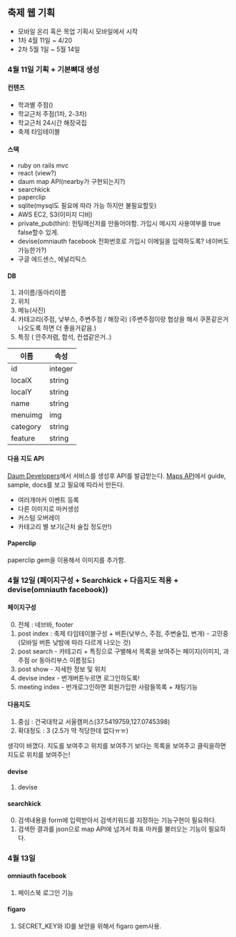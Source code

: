 ## 축제 웹 기획
- 모바일 온리 혹은 목업 기획시 모바일에서 시작
- 1차 4월 11일 ~ 4/20
- 2차 5월 1일 ~ 5월 14일


### 4월 11일 기획 + 기본뼈대 생성

#### 컨텐츠
- 학과별 주점()
- 학교근처 주점(1차, 2-3차)
- 학교근처 24시간 해장국집
- 축제 타임테이블

#### 스택
- ruby on rails mvc
- react (view?)
- daum map API(nearby가 구현되는지?)
- searchkick
- paperclip
- sqlite(mysql도 필요에 따라 가능 하지만 불필요할듯)
- AWS EC2, S3(이미지 디비)
- private_pub(thin): 헌팅메신저를 만들어야함. 가입시 메시지 사용여부를 true false할수 있게.
- devise(omniauth facebook 전화번호로 가입시 이메일을 입력하도록? 네이버도 가능한가?)
- 구글 에드센스, 에널리틱스

#### DB

1. 과이름/동아리이름
2. 위치
3. 메뉴(사진)
4. 카테고리(주점, 낮부스, 주변주점 / 해장국)
(주변주점이랑 협상을 해서 쿠폰같은거 나오도록 하면 더 좋을거같음.)
5. 특징 ( 안주저렴, 합석, 컨셉같은거..)

| 이름 | 속성 |
|--------|--------|
|id|integer|
|localX|string|
|localY|string|
|name|string|
|menuimg|img|
|category|string|
|feature|string|

#### 다음 지도 API

[Daum Developers](https://developers.daum.net/)에서 서비스를 생성후 API를 발급받는다.
[Maps API](http://apis.map.daum.net/web/guide/)에서 guide, sample, docs를 보고 필요에 따라서 만든다.

- 여러개마커 이벤트 등록
- 다른 이미지로 마커생성
- 커스텀 오버레이
- 카테고리 별 보기(근처 술집 정도만!)

#### Paperclip

paperclip gem을 이용해서 이미지를 추가함.

### 4월 12일 (페이지구성 + Searchkick + 다음지도 적용 + devise(omniauth facebook))

#### 페이지구성

0. 전체 : 네브바, footer
1. post index : 축제 타임테이블구성 + 버튼(낮부스, 주점, 주변술집, 번개) - 고민중(모바일 버튼 낮밤에 따라 다르게 나오는 것)
2. post search - 카테고리 + 특징으로 구별해서 목록을 보여주는 페이지(이미지, 과주점 or 동아리부스 이름정도)
3. post show - 자세한 정보 및 위치
4. devise index - 번개버튼누르면 로그인하도록!
5. meeting index - 번개로그인하면 회원가입한 사람들목록 + 채팅기능

#### 다음지도

1. 중심 : 건국대학교 서울캠퍼스(37.5419759,127.0745398)
2. 확대정도 : 3 (2.5가 딱 적당한데 없다ㅠㅠ)

생각이 바꼈다. 지도를 보여주고 위치를 보여주기 보다는 목록을 보여주고 클릭을하면 지도로 위치를 보여주는!

#### devise
1. devise

#### searchkick
0. 검색내용을 form에 입력받아서 검색키워드를 지정하는 기능구현이 필요하다.
1. 검색한 결과를 json으로 map API에 넘겨서 좌표 마커를 불러오는 기능이 필요하다.

### 4월 13일

#### omniauth facebook

1. 페이스북 로그인 기능

#### figaro
1. SECRET_KEY와 ID를 보안을 위해서 figaro gem사용.